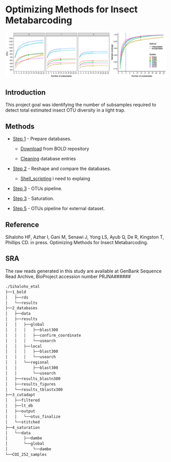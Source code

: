 # Optimizing Methods for Insect Metabarcoding

![](./docs/Figure_4.png)




## Introduction
This project goal was identifying the number of subsamples required to detect total estimated insect OTU diversity in a light trap.

## Methods
* [Step 1](https://mhenso.github.io/public/docs/db5.nb.html) - Prepare databases.
  
  * [Download](https://mhenso.github.io/public/docs/db5.nb.html) from BOLD repository
  
  * [Cleaning](https://mhenso.github.io/public/docs/db5.nb.html) database entries

* [Step 2](https://mhenso.github.io/public/docs/db5.nb.html) - Reshape and compare the databases.
  
  * [Shell_scripting](https://mhenso.github.io/public/docs/db5.nb.html) i need to explaing

* [Step 3](https://mhenso.github.io/public/docs/db5.nb.html) - OTUs pipeline.

* [Step 3](https://mhenso.github.io/public/docs/db5.nb.html) - Saturation.

* [Step 5](https://mhenso.github.io/public/docs/db5.nb.html) - OTUs pipeline for external dataset.









## Reference
Sihaloho HF, Azhar I, Gani M, Senawi J, Yong LS, Ayub Q, De R, Kingston T, Phillips CD. in press. Optimizing Methods for Insect Metabarcoding. 

## SRA
The raw reads generated in this study are available at GenBank Sequence Read Archive, BioProject accession number PRJNA######

```bash
./Sihaloho_etal
├──1_bold
│   ├──rds
│   └──results
├──2_databases
│   ├──data
│   ├──results
│   │   ├──global
│   │   │   ├──blast300
│   │   │   ├──confirm_coordinate
│   │   │   └──usearch
│   │   ├──local
│   │   │   ├──blast300
│   │   │   └──usearch
│   │   └──regional
│   │       ├──blast300
│   │       └──usearch
│   ├──results_blastn300
│   ├──results_figures
│   └──results_tblastx300
├──3_cutadapt
│   ├──filtered
│   ├──lt_db
│   ├──output
│   │   └──otus_finalize
│   └──stitched
├──4_saturation
│   └──data
│       ├──dambe
│       └──global
│           └──dambe
└──COI_252_samples
```




